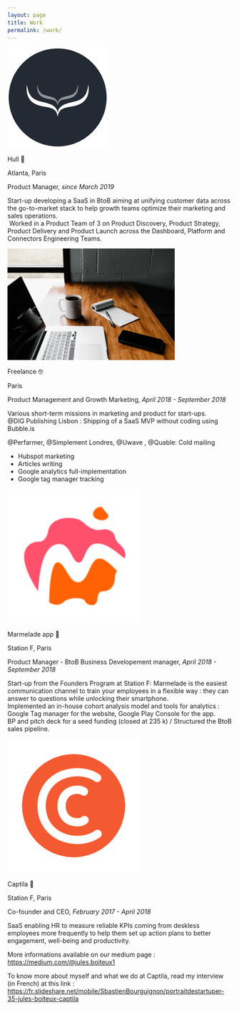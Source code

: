 ```yaml
---
layout: page
title: Work
permalink: /work/
---
```


<div class="container-work">
  <div class="test">
    <img src="/img/hull_logo_black.png" alt="">
  </div>
  <div class="description-work">
    <p class="description-company"> Hull 🚀 </p>
    <p> Atlanta, Paris </p>
    <p class="description-job"> Product Manager,<em> since March 2019 </em></p>
    <p> Start-up developing a SaaS in BtoB aiming at unifying customer data across the go-to-market stack to help growth teams optimize their marketing and sales operations. <br>
 Worked in a Product Team of 3 on Product Discovery, Product Strategy, Product Delivery and Product Launch across the Dashboard, Platform and Connectors Engineering Teams.
    </p>
  </div>
</div>
<div class="container-work">
  <div class="test-1">
    <img src="/img/andrew-neel-cckf4TsHAuw-unsplash.jpg" alt="" width="375px" height="250px" class="image">
  </div>
  <div class="description-work">
    <p class="description-company"> Freelance 🤓 </p>
    <p> Paris </p>
    <p class="description-job"> Product Management and Growth Marketing, <em> April 2018 - September 2018 </em></p>
    <p> Various short-term missions in marketing and product for start-ups.<br>
@DIG Publishing Lisbon :
Shipping of a SaaS MVP without coding using Bubble.is <br>

@Perfarmer, @Simplement Londres, @Uwave , @Quable:
Cold mailing
- Hubspot marketing
- Articles writing
- Google analytics full-implementation
- Google tag manager tracking
    </p>
  </div>
</div>
<div class="container-work">
  <div class="test-2">
    <img src="/img/marmeladeapp.png" alt="" width="300px" height="300px">
  </div>
  <div class="description-work">
    <p class="description-company"> Marmelade app 👨 </p>
    <p> Station F, Paris </p>
    <p class="description-job"> Product Manager - BtoB Business Developement manager,<em> April 2018 - September 2018 </em></p>
    <p>Start-up from the Founders Program at Station F:
    Marmelade is the easiest communication channel to train your employees in a flexible way :
    they can answer to questions while unlocking their smartphone. <br>
    Implemented an in-house cohort analysis model and tools for analytics : Google Tag manager for the website, Google Play Console for the app. <br>
BP and pitch deck for a seed funding (closed at 235 k) / Structured the BtoB sales pipeline.
    </p>
  </div>
</div>
<div class="container-work">
  <div class="test-3">
    <img src="/img/captila.png" alt="" width="300px" height="300px">
  </div>
  <div class="description-work">
    <p class="description-company"> Captila 🤯 </p>
    <p> Station F, Paris </p>
    <p class="description-job"> Co-founder and CEO,<em> February 2017 - April 2018 </em></p>
    <p> SaaS enabling HR to measure reliable KPIs coming from deskless employees more frequently to help them set up action plans to better engagement, well-being and productivity. <br>

More informations available on our medium page : https://medium.com/@jules.boiteux1 <br>

To know more about myself and what we do at Captila, read my interview (in French) at this link : https://fr.slideshare.net/mobile/SbastienBourguignon/portraitdestartuper-35-jules-boiteux-captila
    </p>
  </div>
</div>
